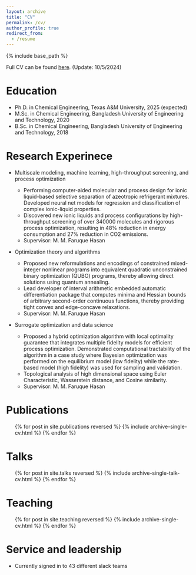 ```yaml
---
layout: archive
title: "CV"
permalink: /cv/
author_profile: true
redirect_from:
  - /resume
---
```


{% include base_path %}

Full CV can be found [here](https://aiftakher.github.io/files/1.1_Ashfaq_CV.pdf). (Update: 10/5/2024)


Education
======
* Ph.D. in Chemical Engineering, Texas A&M University, 2025 (expected)
* M.Sc. in Chemical Engineering, Bangladesh University of Engineering and Technology, 2020
* B.Sc. in Chemical Engineering, Bangladesh University of Engineering and Technology, 2018

Research Experinece
======
* Multiscale modeling, machine learning, high-throughput screening, and process optimization
  * Performing computer-aided molecular and process design for ionic liquid-based selective separation of azeotropic refrigerant mixtures. Developed neural net models for regression and classification of complex ionic-liquid properties.
  * Discovered new ionic liquids and process configurations by high-throughput screening of over 340000 molecules and rigorous process optimization, resulting in 48% reduction in energy consumption and 27% reduction in CO2 emissions.
  * Supervisor: M. M. Faruque Hasan
 
* Optimization theory and algorithms 
  * Proposed new reformulations and encodings of constrained mixed-integer nonlinear programs into equivalent quadratic unconstrained binary optimization (QUBO) programs, thereby allowing direct solutions using quantum annealing.   
  * Lead developer of interval arithmetic embedded automatic differentiation package that computes minima and Hessian bounds of arbitrary second-order continuous functions, thereby providing tight convex and edge-concave relaxations.
  * Supervisor: M. M. Faruque Hasan

* Surrogate optimization and data science 
  * Proposed a hybrid optimization algorithm with local optimality guarantee that integrates multiple fidelity models for efficient process optimization. Demonstrated computational tractability of the algorithm in a case study where Bayesian optimization was performed on the equilibrium model (low fidelity) while the rate-based model (high fidelity) was used for sampling and validation.   
  * Topological analysis of high dimensional space using Euler Characteristic, Wasserstein distance, and Cosine similarity. 
  * Supervisor: M. M. Faruque Hasan

  


Publications
======
  <ul>{% for post in site.publications reversed %}
    {% include archive-single-cv.html %}
  {% endfor %}</ul>
  
Talks
======
  <ul>{% for post in site.talks reversed %}
    {% include archive-single-talk-cv.html  %}
  {% endfor %}</ul>
  
Teaching
======
  <ul>{% for post in site.teaching reversed %}
    {% include archive-single-cv.html %}
  {% endfor %}</ul>
  
Service and leadership
======
* Currently signed in to 43 different slack teams
